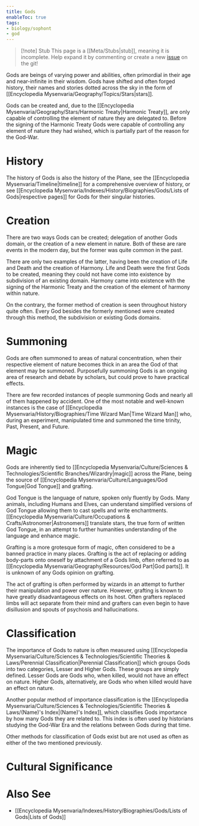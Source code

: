 ```yaml
---
title: Gods
enableToc: true
tags:
- biology/sophont
- god
---
```


> [!note] Stub
> This page is a [[Meta/Stubs|stub]], meaning it is incomplete. Help expand it by commenting or create a new [issue](https://github.com/RagtimeGal/quartz--encyclopedia-mysenvaria/issues/new/choose) on the git!

Gods are beings of varying power and abilities, often primordial in their age and near-infinite in their wisdom. Gods have shifted and often forged history, their names and stories dotted across the sky in the form of [[Encyclopedia Mysenvaria/Geography/Topics/Stars|stars]]. 

Gods can be created and, due to the [[Encyclopedia Mysenvaria/Geography/Stars/Harmonic Treaty|Harmonic Treaty]], are only capable of controlling the element of nature they are delegated to. Before the signing of the Harmonic Treaty Gods were capable of controlling any element of nature they had wished, which is partially part of the reason for the God-War.

# History
The history of Gods is also the history of the Plane, see the [[Encyclopedia Mysenvaria/Timeline|timeline]] for a comprehensive overview of history, or see [[Encyclopedia Mysenvaria/Indexes/History/Biographies/Gods/Lists of Gods|respective pages]] for Gods for their singular histories.

# Creation
There are two ways Gods can be created; delegation of another Gods domain, or the creation of a new element in nature. Both of these are rare events in the modern day, but the former was quite common in the past.

There are only two examples of the latter, having been the creation of Life and Death and the creation of Harmony. Life and Death were the first Gods to be created, meaning they could not have come into existence by subdivision of an existing domain. Harmony came into existence with the signing of the Harmonic Treaty and the creation of the element of harmony within nature.

On the contrary, the former method of creation is seen throughout history quite often. Every God besides the formerly mentioned were created through this method, the subdivision or existing Gods domains.

# Summoning
Gods are often summoned to areas of natural concentration, when their respective element of nature becomes thick in an area the God of that element may be summoned. Purposefully summoning Gods is an ongoing area of research and debate by scholars, but could prove to have practical effects. 

There are few recorded instances of people summoning Gods and nearly all of them happened by accident. One of the most notable and well-known instances is the case of [[Encyclopedia Mysenvaria/History/Biographies/Time Wizard Man|Time Wizard Man]] who, during an experiment, manipulated time and summoned the time trinity, Past, Present, and Future.

# Magic
Gods are inherently tied to [[Encyclopedia Mysenvaria/Culture/Sciences & Technologies/Scientific Branches/Wizardry|magic]] across the Plane, being the source of [[Encyclopedia Mysenvaria/Culture/Languages/God Tongue|God Tongue]] and grafting.

God Tongue is the language of nature, spoken only fluently by Gods. Many animals, including Humans and Elves, can understand simplified versions of God Tongue allowing them to cast spells and write enchantments. [[Encyclopedia Mysenvaria/Culture/Occupations & Crafts/Astronomer|Astronomers]] translate stars, the true form of written God Tongue, in an attempt to further humanities understanding of the language and enhance magic.

Grafting is a more grotesque form of magic, often considered to be a banned practice in many places. Grafting is the act of replacing or adding body-parts onto oneself by attachment of a Gods limb, often referred to as [[Encyclopedia Mysenvaria/Geography/Resources/God Part|God parts]]. It is unknown of any Gods opinion on grafting.

The act of grafting is often performed by wizards in an attempt to further their manipulation and power over nature. However, grafting is known to have greatly disadvantageous effects on its host. Often grafters replaced limbs will act separate from their mind and grafters can even begin to have disillusion and spouts of psychosis and hallucinations.

# Classification
The importance of Gods to nature is often measured using [[Encyclopedia Mysenvaria/Culture/Sciences & Technologies/Scientific Theories & Laws/Perennial Classification|Perennial Classification]] which groups Gods into two categories, Lesser and Higher Gods. These groups are simply defined. Lesser Gods are Gods who, when killed, would not have an effect on nature. Higher Gods, alternatively, are Gods who when killed would have an effect on nature.

Another popular method of importance classification is the [[Encyclopedia Mysenvaria/Culture/Sciences & Technologies/Scientific Theories & Laws/(Name)'s Index|(Name)'s Index]], which classifies Gods importance by how many Gods they are related to. This index is often used by historians studying the God-War Era and the relations between Gods during that time.

Other methods for classification of Gods exist but are not used as often as either of the two mentioned previously.

# Cultural Significance


# Also See
- [[Encyclopedia Mysenvaria/Indexes/History/Biographies/Gods/Lists of Gods|Lists of Gods]]
